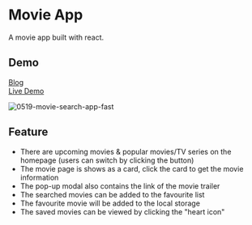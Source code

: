 # Movie App
A movie app built with react.

## Demo
[Blog](https://winnie0609.github.io/2021/04/17/0417-movie/)  
[Live Demo](https://winnie0609.github.io/movie-app/)  

![0519-movie-search-app-fast](https://user-images.githubusercontent.com/49323767/118773974-ec6ca080-b8b7-11eb-978f-b0b7160b83c5.gif)

## Feature
* There are upcoming movies & popular movies/TV series on the homepage (users can switch by clicking the button)
* The movie page is shows as a card, click the card to get the movie information
* The pop-up modal also contains the link of the movie trailer
* The searched movies can be added to the favourite list 
* The favourite movie will be added to the local storage
* The saved movies can be viewed by clicking the "heart icon" 
